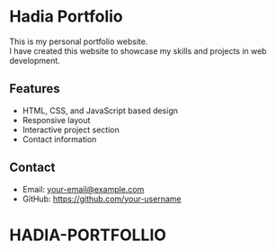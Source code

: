 # Hadia Portfolio

This is my personal portfolio website.  
I have created this website to showcase my skills and projects in web development.

## Features
- HTML, CSS, and JavaScript based design
- Responsive layout
- Interactive project section
- Contact information

## Contact
- Email: your-email@example.com
- GitHub: https://github.com/your-username

# HADIA-PORTFOLLIO
